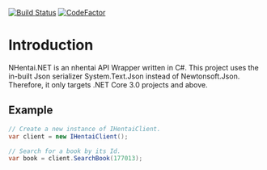 [![Build Status](https://dev.azure.com/matthewtrip2/NHentai.NET/_apis/build/status/Hamsterland.NHentai.NET?branchName=master)](https://dev.azure.com/matthewtrip2/NHentai.NET/_build/latest?definitionId=7&branchName=master)
[![CodeFactor](https://www.codefactor.io/repository/github/hamsterland/nhentai.net/badge)](https://www.codefactor.io/repository/github/hamsterland/nhentai.net)

# Introduction
NHentai.NET is an nhentai API Wrapper written in C#. This project uses the in-built Json serializer System.Text.Json instead of Newtonsoft.Json. Therefore, it only targets .NET Core 3.0 projects and above. 

## Example
```cs
// Create a new instance of IHentaiClient.
var client = new IHentaiClient();

// Search for a book by its Id.
var book = client.SearchBook(177013);
```